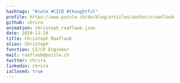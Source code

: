 ```yaml
---
hashtags: "#calm #CICD #thoughtful"
profile: https://www.puzzle.ch/de/blog/articles/author/craaflaub
github: chrira
animation: christoph_raaflaub.json
date: 2020-11-19
title: Christoph Raaflaub
alias: Christoph
function: CI/CD Engineer
mail: raaflaub@puzzle.ch
twitter: chrira
linkedin: chrira
isClosed: true
---
```

